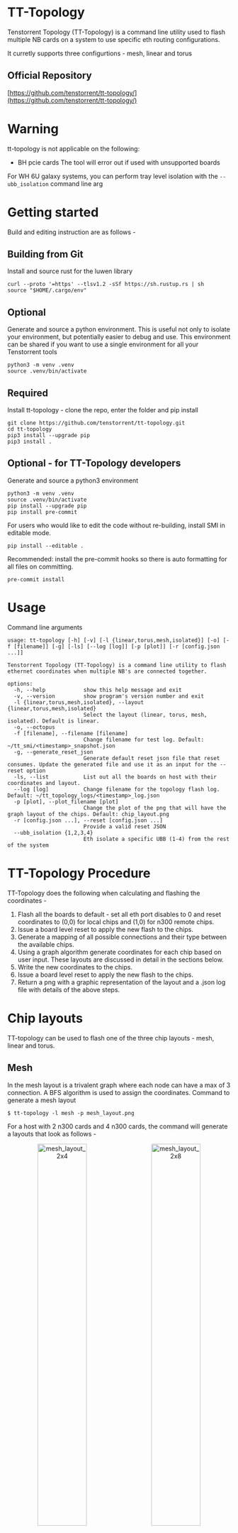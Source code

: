 # TT-Topology

Tenstorrent Topology (TT-Topology) is a command line utility
used to flash multiple NB cards on a system to use specific eth routing configurations.

It curretly supports three configurtions - mesh, linear and torus

## Official Repository

[https://github.com/tenstorrent/tt-topology/](https://github.com/tenstorrent/tt-topology/)

# Warning
tt-topology is not applicable on the following:
- BH pcie cards
The tool will error out if used with unsupported boards

For WH 6U galaxy systems, you can perform tray level isolation with the `--ubb_isolation` command line arg

# Getting started
Build and editing instruction are as follows -

## Building from Git

Install and source rust for the luwen library
```
curl --proto '=https' --tlsv1.2 -sSf https://sh.rustup.rs | sh
source "$HOME/.cargo/env"
```

## Optional
Generate and source a python environment.  This is useful not only to isolate
your environment, but potentially easier to debug and use.  This environment
can be shared if you want to use a single environment for all your Tenstorrent
tools

```
python3 -m venv .venv
source .venv/bin/activate
```
## Required

Install tt-topology - clone the repo, enter the folder and pip install
```
git clone https://github.com/tenstorrent/tt-topology.git
cd tt-topology
pip3 install --upgrade pip
pip3 install .
```

## Optional - for TT-Topology developers

Generate and source a python3 environment
```
python3 -m venv .venv
source .venv/bin/activate
pip install --upgrade pip
pip install pre-commit
```

For users who would like to edit the code without re-building, install SMI in editable mode.
```
pip install --editable .
```
Recommended: install the pre-commit hooks so there is auto formatting for all files on committing.
```
pre-commit install
```

# Usage

Command line arguments
```
usage: tt-topology [-h] [-v] [-l {linear,torus,mesh,isolated}] [-o] [-f [filename]] [-g] [-ls] [--log [log]] [-p [plot]] [-r [config.json ...]]

Tenstorrent Topology (TT-Topology) is a command line utility to flash ethernet coordinates when multiple NB's are connected together.

options:
  -h, --help            show this help message and exit
  -v, --version         show program's version number and exit
  -l {linear,torus,mesh,isolated}, --layout {linear,torus,mesh,isolated}
                        Select the layout (linear, torus, mesh, isolated). Default is linear.
  -o, --octopus
  -f [filename], --filename [filename]
                        Change filename for test log. Default: ~/tt_smi/<timestamp>_snapshot.json
  -g, --generate_reset_json
                        Generate default reset json file that reset consumes. Update the generated file and use it as an input for the --reset option
  -ls, --list           List out all the boards on host with their coordinates and layout.
  --log [log]           Change filename for the topology flash log. Default: ~/tt_topology_logs/<timestamp>_log.json
  -p [plot], --plot_filename [plot]
                        Change the plot of the png that will have the graph layout of the chips. Default: chip_layout.png
  -r [config.json ...], --reset [config.json ...]
                        Provide a valid reset JSON
  --ubb_isolation {1,2,3,4}
                        Eth isolate a specific UBB (1-4) from the rest of the system

```
# TT-Topology Procedure

TT-Topology does the following when calculating and flashing the coordinates -
1. Flash all the boards to default - set all eth port disables to 0 and reset coordinates to (0,0) for local chips and (1,0) for n300 remote chips.
2. Issue a board level reset to apply the new flash to the chips.
3. Generate a mapping of all possible connections and their type between the available chips.
4. Using a graph algorithm generate coordinates for each chip based on user input. These layouts are discussed in detail in the sections below.
5. Write the new coordinates to the chips.
6. Issue a board level reset to apply the new flash to the chips.
7. Return a png with a graphic representation of the layout and a .json log file with details of the above steps.


# Chip layouts

TT-topology can be used to flash one of the three chip layouts - mesh, linear and torus.

## Mesh

In the mesh layout is a trivalent graph where each node can have a max of 3 connection. A BFS algorithm is used to assign the coordinates.
Command to generate a mesh layout
```
$ tt-topology -l mesh -p mesh_layout.png
```
For a host with 2 n300 cards and 4 n300 cards, the command will generate a layouts that look as follows -

<p align="center">
  <img src="images/mesh_layout_2x4.png?raw=true" alt="mesh_layout_2x4" width="47%"/>
  &nbsp; &nbsp;
  <img src="images/mesh_layout.png?raw=true" alt="mesh_layout_2x8" width="47%"/>
</p>

## Linear

The linear layout, as the name suggests is a layout where all chips are connected by a single line. The coordinates are assigned by finding a cycle in the graph and then assigning coordinates in order.
Command to generate a linear layout
```
$ tt-topology -l linear -f linear_layout.png
```
For a host with 2 n300 cards and 4 n300 cards, the command will generate a layouts that look as follows -

<p align="center">
  <img src="images/linear_layout_2x4.png?raw=true" alt="linear_layout_2x4" width="47%"/>
  &nbsp; &nbsp;
  <img src="images/linear_layout.png?raw=true" alt="linear_layout_2x8" width="47%"/>
</p>


## Torus

The torus layout is a cyclic graph where all chips have a single line connecting all nodes.
The coordinates are assigned by finding a cycle in the graph and then assigning coordinates in order.
Command to generate a torus layout
```
$ tt-topology -l torus -p torus_layout.png
```
For a host with four n300 cards, the command will generate a layout that looks as follows

<p align="center">
  <img src="images/torus_layout_2x4.png?raw=true" alt="torus_layout_2x4" width="47%"/>
  &nbsp; &nbsp;
  <img src="images/torus_layout.png?raw=true" alt="torus_layout_2x8" width="47%"/>
</p>

# Octopus(TGG/TG) Support in TT-Topology
- TGG setting: 8 n150s connected to 2 galaxies
- TG setting: 4 n150s connected to 1 galaxy

## Usage
1. Generate a default mobo reset json file saved at ```~/.config/tenstorrent/reset_config.json``` by running the following command

    ```
    $ tt-topology -g
    ```

2. Fill in *"mobo"*, *"credo"*, and *"disabled_ports"* under *"wh_mobo_reset"*

    Here is an example of what your reset_config.json file may look like:
    ```
    {
        "time": "2024-03-06T20:12:27.640859",
        "host_name": "yyz-lab-212",
        "gs_tensix_reset": {
            "pci_index": []
        },
        "wh_link_reset": {
            "pci_index": [
                0,
                1,
                2,
                3
            ]
        },
        "re_init_devices": true,
        "wh_mobo_reset": [
            {
                "nb_host_pci_idx": [
                    0,
                    1,
                    2,
                    3
                  ],
                "mobo": "mobo-ce-44",
                "credo": [
                    "6:0",
                    "6:1",
                    "7:0",
                    "7:1"
                ],
                "disabled_ports": [
                    "0:2",
                    "1:2",
                    "6:2",
                    "7:2"
                ]
            }
        ]
    }
    ```

3. Flashing multiple NB cards to use specific eth routing configurations by running the following command

    ```
    $ tt-topology -o -r ~/.config/tenstorrent/reset_config.json
    ```

## Internal Procedure
1. Setup `mobo_eth_en` on every local n150 to train with the Galaxy
2. Program the shelf/rack of the Galaxies
3. Program all local n150s to rack 0, shelf 0, x 0, y 0
4. Reset with the following `retimer_sel` and `disable_sel` and wait for training
    - `retimer_sel`: From the `credo` field of the reset json file for the specific Galaxy
    - `disable_sel`: All the other ports not specified by the `retimer_sel`
5. Check QSFP link and change shelf number for each n150 according to the shelf on the connected Galaxy
6. Program the x, y coords of the local n150s based on the other side of the link
7. Reset again with the `retimer_sel` and `disable_sel` and wait for training, and verify all chips show up
    - `retimer_sel`: From the `credo` field of the reset json file for the specific Galaxy
    - `disable_sel`: From the `disabled_ports` field of the reset json file for the specific Galaxy

# Logging

TT-Topology records the pre and post flash relevant SPI registers, connection map and coordinates of the chips in a .json file for record keeping and debugging.
By default it is stored at ```~/tt_topology_logs/<timestamp>_log.json```. This can be changed by using the log command line argument as follows
```
$ tt-topology -log new_log.json ...
```

# License

Apache 2.0 - https://www.apache.org/licenses/LICENSE-2.0.txt
